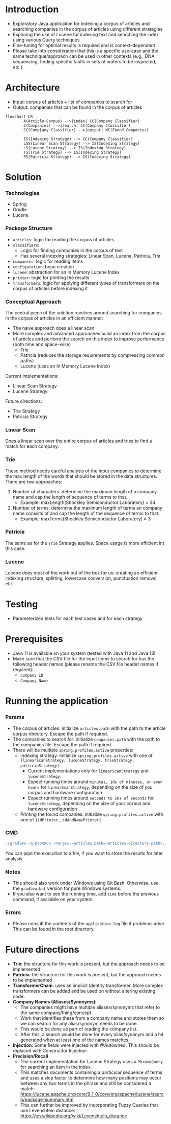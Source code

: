 # Introduction
- Exploratory Java application for indexing a corpus of articles and searching companies in the corpus of articles using different strategies
- Exploring the use of Lucene for indexing text and searching the index using various Query techniques
- Fine-tuning for optimal results is required and is context-dependent
- Please take into consideration that this is a specific use-case and the same technique/approach can be used in other contexts (e.g., DNA sequencing, finding specific faults in sets of wafers to be inspected, etc.)

# Architecture 
- Input: corpus of articles + list of companies to search for
- Output: companies that can be found in the corpus of articles

```mermaid
flowchart LR
        A(Article Corpus) -->|index| CC(Company Classifier)
        C(Companies) -->|search| CC(Company Classifier)
        CC(Comp[any Classifier) -->|output| MC(Found Companies)
    
        IS(Indexing Strategy) --> CC(Company Classifier)
        LSS(Linear Scan Strategy) --> IS(Indexing Strategy)
        LS(Lucene Strategy) --> IS(Indexing Strategy)
        TS(Trie Strategy) --> IS(Indexing Strategy)
        PS(Patricia Strategy) --> IS(Indexing Strategy)
```

# Solution
### Technologies
- Spring
- Gradle
- Lucene

### Package Structure
- `articles`: logic for reading the corpus of articles
- `classifiers`:
  - Logic for finding companies in the corpus of text
  - Has several indexing strategies: Linear Scan, Lucene, Patricia, Trie
- `companies`: logic for reading items
- `configuration`: bean creation
- `lucene`: abstraction for an In Memory Lucene Index
- `printer`: logic for printing the results
- `transformers`: logic for applying different types of transformers on the corpus of articles before indexing it

### Conceptual Approach
The central piece of the solution revolves around searching for companies in the corpus of articles in an efficient manner:
- The naive approach does a linear scan
- More complex and advanced approaches build an index from the corpus of articles and perform the search on this index to improve performance (both time and space-wise)
  - Trie
  - Patricia (reduces the storage requirements by compressing common paths)
  - Lucene (uses an In Memory Lucene Index)

Current implementations:
- Linear Scan Strategy
- Lucene Strategy

Future directions:
- Trie Strategy
- Patricia Strategy

### Linear Scan
Does a linear scan over the entire corpus of articles and tries to find a match for each company.

### Trie 
These method needs careful analysis of the input companies to determine the max length of the words that should be stored in the data structures. 
There are two approaches:
1. Number of characters: determine the maximum length of a company name and cap the length of sequence of terms to that. 
   - Example: maxLength(Shockley Semiconductor Laboratory) = 34
2. Number of terms: determine the maximum length of terms an company name consists of and cap the length of the sequence of terms to that.
   - Example: maxTerms(Shockley Semiconductor Laboratory) = 3

### Patricia
The same as for the `Trie` Strategy applies. Space usage is more efficient int this case.

### Lucene
Lucene does most of the work out of the box for us: creating an efficient indexing structure, splitting, lowercase conversion, punctuation removal, etc.
 
# Testing
- Parameterized tests for each test cases and for each strategy

# Prerequisites
- Java 11 is available on your system (tested with Java 11 and Java 18)
- Make sure that the CSV file for the input items to search for has the following header names (please rename the CSV file header names if required):
  - `Company ID`
  - `Company Name`

# Running the application

### Params
- The corpus of articles: initialize `articles.path` with the path to the article corpus directory. Escape the path if required. 
- The companies to search for: initialize `companies.path` with the path to the companies file. Escape the path if required.
- There will be multiple `spring.profiles.active` properties:
  - Indexing strategy: initialize `spring.profiles.active` with one of `[linearScanStrategy, luceneStrategy, trieStrategy, patriciaStrategy]`. 
    - Current implementations only for `linearScanStrategy` and `luceneStrategy`.
    - Expect running times around `minutes, 10s of minutes, or even hours` for `linearScanStrategy`, depending on the size of you corpus and hardware configuration
    - Expect running times around `seconds to 10s of seconds` for `luceneStrategy`, depending on the size of your corpus and hardware configuration
  - Printing the found companies: initialize `spring.profiles.active` with one of `[idPrinter, idAndNamePrinter]`

### CMD

```groovy
./gradlew -q bootRun -Pargs=--articles.path=<articles-directory-path>,--companies.path=<companies-file-path>,--spring.profiles.active=luceneStrategy,--spring.profiles.active=idAndNamePrinter
```

You can pipe the execution to a file, if you want to store the results for later analysis.

### Notes
- This should also work under Windows using Git Bash. Otherwise, use the `gradlew.bat` version for pure Windows systems.
- If you also want to see the running time, add `time` before the previous command, if available on your system.

### Errors
- Please consult the contents of the `application.log` file if problems arise. This can be found in the root directory.

# Future directions
- **Trie**: the structure for this work is present, but the approach needs to be implemented
- **Patricia**: the structure for this work is present, but the approach needs to be implemented
- **TransformerChain**: uses an implicit Identity transformer. More complex transformers can be added and be used on without altering existing code.
- **Company Names (Aliases/Synonyms)**: 
  - The companies might have multiple aliases/synonyms that refer to the same company/thing/concept. 
  - Work that identifies these from a company name and stores them so we can search for any alias/synonym needs to be done. 
  - This would be done as part of reading the company list. 
  - After this, a search would be done for every alias/synonym and a hit generated when at least one of the names matches.
- **Injection**: Some fields were injected with @Autowired. This should be replaced with Constructor Injection
- **Precision/Recall**
  - The current implementation for Lucene Strategy uses a `PhraseQuery` for searching an item in the index.
  - This matches documents containing a particular sequence of terms and uses a slop factor to determine how many positions may occur between any two terms in the phrase and still be considered a match: https://lucene.apache.org/core/9_1_0/core/org/apache/lucene/search/package-summary.htm 
  - This can further be improved by incorporating Fuzzy Queries that use Levenshtein distance: https://en.wikipedia.org/wiki/Levenshtein_distance


